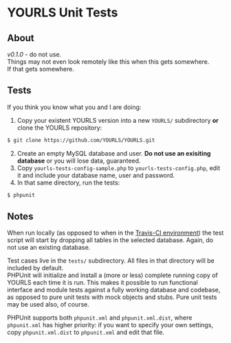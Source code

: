 YOURLS Unit Tests
=================

About
-----
*v0.1.0* - do not use.  
Things may not even look remotely like this when this gets somewhere.  
If that gets somewhere.  

Tests
-----------
If you think you know what you and I are doing:

1. Copy your existent YOURLS version into a new `YOURLS/` subdirectory **or** clone the YOURLS repository:  
```bash
$ git clone https://github.com/YOURLS/YOURLS.git
```

2. Create an empty MySQL database and user. **Do not use an exisiting database** or you will lose data, guaranteed.  
3. Copy `yourls-tests-config-sample.php` to `yourls-tests-config.php`, edit it and include your database name, user and password.  
4. In that same directory, run the tests:
```bash
$ phpunit
```

Notes
-----
When run locally (as opposed to when in the [Travis-CI environment](https://travis-ci.org/YOURLS/YOURLS)) the test script will
start by dropping all tables in the selected database. Again, do not use an existing database.

Test cases live in the `tests/` subdirectory. All files in that directory will be included by default.  
PHPUnit will initialize and install a (more or less) complete running copy of YOURLS each time it is run. This makes it possible to
run functional interface and module tests against a fully working database and codebase, as opposed to pure unit tests with mock
objects and stubs. Pure unit tests may be used also, of course.

PHPUnit supports both `phpunit.xml` and `phpunit.xml.dist`, where `phpunit.xml` has higher priority: if you want to specify
your own settings, copy `phpunit.xml.dist` to `phpunit.xml` and edit that file.

